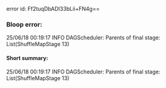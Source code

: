 error id: Ff2tuqDbADI33bLii+FN4g==
### Bloop error:

25/06/18 00:19:17 INFO DAGScheduler: Parents of final stage: List(ShuffleMapStage 13)
#### Short summary: 

25/06/18 00:19:17 INFO DAGScheduler: Parents of final stage: List(ShuffleMapStage 13)